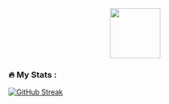 <div id="header" align="center">
  <img src="[https://media.giphy.com/media/M9gbBd9nbDrOTu1Mqx/giphy.gif](https://i.gifer.com/yC.gif)" width="100"/>
</div>

### :fire: My Stats :
[![GitHub Streak](http://github-readme-streak-stats.herokuapp.com?user=sladkkkov&theme=dark)](https://git.io/streak-stats)
